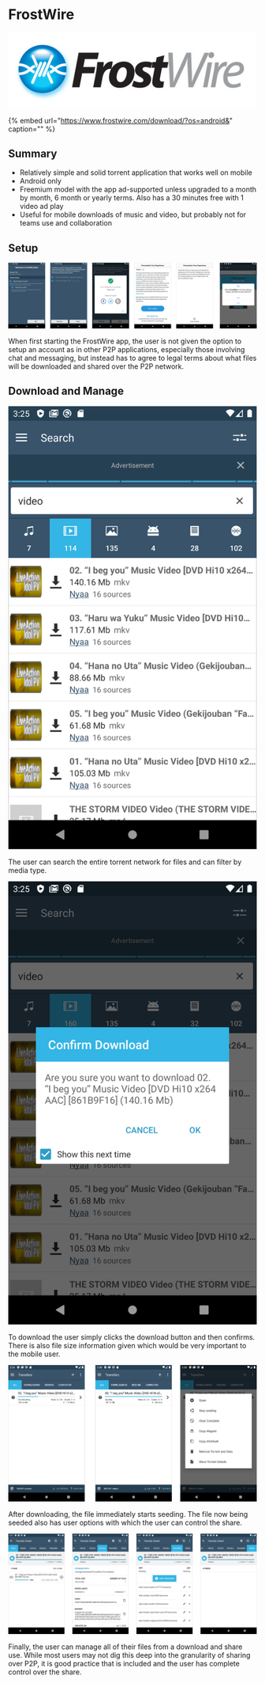 # FrostWire

![](../../.gitbook/assets/frostwire-logo.jpg)

{% embed url="https://www.frostwire.com/download/?os=android&" caption="" %}

## 

## Summary

* Relatively simple and solid torrent application that works well on mobile
* Android only
* Freemium model with the app ad-supported unless upgraded to a month by month, 6 month or yearly terms. Also has a 30 minutes free with 1 video ad play
* Useful for mobile downloads of music and video, but probably not for teams use and collaboration

## Setup

![](../../.gitbook/assets/frostwire-setup.png)

When first starting the FrostWire app, the user is not given the option to setup an account as in other P2P applications, especially those involving chat and messaging, but instead has to agree to legal terms about what files will be downloaded and shared over the P2P network.

## Download and Manage

![](../../.gitbook/assets/frostfire-screen-17.png)

The user can search the entire torrent network for files and can filter by media type.

![](../../.gitbook/assets/frostfire-screen-18.png)

To download the user simply clicks the download button and then confirms. There is also file size information given which would be very important to the mobile user.

![](../../.gitbook/assets/frostwire-seeding%20%281%29.png)

After downloading, the file immediately starts seeding. The file now being seeded also has user options with which the user can control the share.

![](../../.gitbook/assets/frostwire-details.png)

Finally, the user can manage all of their files from a download and share use. While most users may not dig this deep into the granularity of sharing over P2P, it is good practice that is included and the user has complete control over the share.

